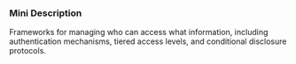 ### Mini Description

Frameworks for managing who can access what information, including authentication mechanisms, tiered access levels, and conditional disclosure protocols.
